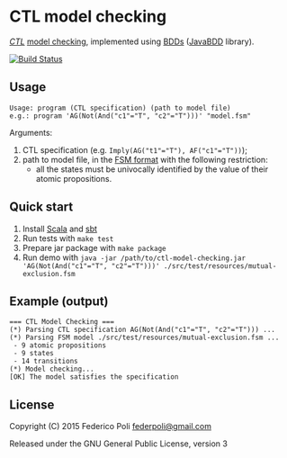 CTL model checking
==================

[*CTL*](https://en.wikipedia.org/wiki/Computation_tree_logic)
[model checking](https://en.wikipedia.org/wiki/Model_checking),
implemented using
[BDDs](https://en.wikipedia.org/wiki/Binary_decision_diagram)
([JavaBDD](http://javabdd.sourceforge.net/) library).

[![Build Status](https://travis-ci.org/fpoli/ctlmc.svg?branch=master)](https://travis-ci.org/fpoli/ctlmc)

## Usage

    Usage: program (CTL specification) (path to model file)
    e.g.: program 'AG(Not(And("c1"="T", "c2"="T")))' "model.fsm"

Arguments:

1. CTL specification (e.g. `Imply(AG("t1"="T"), AF("c1"="T"))`);
2. path to model file, in the [FSM format](http://www.mcrl2.org/release/user_manual/language_reference/lts.html) with the following restriction:
    - all the states must be univocally identified by the value of their atomic propositions.

## Quick start

1. Install [Scala](http://www.scala-lang.org/) and [sbt](http://www.scala-sbt.org/)
2. Run tests with `make test`
3. Prepare jar package with `make package`
4. Run demo with `java -jar /path/to/ctl-model-checking.jar 'AG(Not(And("c1"="T", "c2"="T")))' ./src/test/resources/mutual-exclusion.fsm`

## Example (output)

    === CTL Model Checking ===
    (*) Parsing CTL specification AG(Not(And("c1"="T", "c2"="T"))) ...
    (*) Parsing FSM model ./src/test/resources/mutual-exclusion.fsm ...
     - 9 atomic propositions
     - 9 states
     - 14 transitions
    (*) Model checking...
    [OK] The model satisfies the specification

## License

Copyright (C) 2015 Federico Poli <federpoli@gmail.com>

Released under the GNU General Public License, version 3
